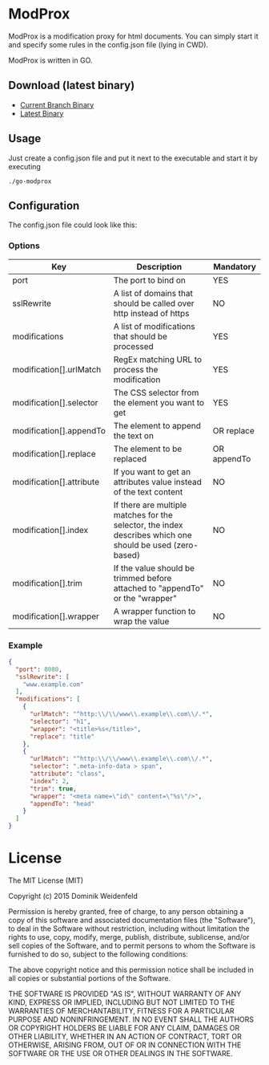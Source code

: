 # ModProx
ModProx is a modification proxy for html documents. You can simply start it and specify some rules in the config.json file (lying in CWD).

ModProx is written in GO.

## Download (latest binary)
* [Current Branch Binary](/bin/)
* [Latest Binary](https://github.com/dweidenfeld/go-modprox/tree/master/bin/)

## Usage
Just create a config.json file and put it next to the executable and start it by executing

    ./go-modprox

## Configuration
The config.json file could look like this:

### Options
| Key                      | Description                                                                                               | Mandatory   |
|--------------------------|-----------------------------------------------------------------------------------------------------------|-------------|
| port                     | The port to bind on                                                                                       | YES         |
| sslRewrite               | A list of domains that should be called over http instead of https                                        | NO          |
| modifications            | A list of modifications that should be processed                                                          | YES         |
| modification[].urlMatch  | RegEx matching URL to process the modification                                                            | YES         |
| modification[].selector  | The CSS selector from the element you want to get                                                         | YES         |
| modification[].appendTo  | The element to append the text on                                                                         | OR replace  |
| modification[].replace   | The element to be replaced                                                                                | OR appendTo |
| modification[].attribute | If you want to get an attributes value instead of the text content                                        | NO          |
| modification[].index     | If there are multiple matches for the selector, the index describes which one should be used (zero-based) | NO          |
| modification[].trim      | If the value should be trimmed before attached to "appendTo" or the "wrapper"                             | NO          |
| modification[].wrapper   | A wrapper function to wrap the value                                                                      | NO          |

### Example
```json
{
  "port": 8080,
  "sslRewrite": [
    "www.example.com"
  ],
  "modifications": [
    {
      "urlMatch": "^http:\\/\\/www\\.example\\.com\\/.*",
      "selector": "h1",
      "wrapper": "<title>%s</title>",
      "replace": "title"
    },
    {
      "urlMatch": "^http:\\/\\/www\\.example\\.com\\/.*",
      "selector": ".meta-info-data > span",
      "attribute": "class",
      "index": 2,
      "trim": true,
      "wrapper": "<meta name=\"id\" content=\"%s\"/>",
      "appendTo": "head"
    }
  ]
}
```

# License
The MIT License (MIT)

Copyright (c) 2015 Dominik Weidenfeld

Permission is hereby granted, free of charge, to any person obtaining a copy
of this software and associated documentation files (the "Software"), to deal
in the Software without restriction, including without limitation the rights
to use, copy, modify, merge, publish, distribute, sublicense, and/or sell
copies of the Software, and to permit persons to whom the Software is
furnished to do so, subject to the following conditions:

The above copyright notice and this permission notice shall be included in all
copies or substantial portions of the Software.

THE SOFTWARE IS PROVIDED "AS IS", WITHOUT WARRANTY OF ANY KIND, EXPRESS OR
IMPLIED, INCLUDING BUT NOT LIMITED TO THE WARRANTIES OF MERCHANTABILITY,
FITNESS FOR A PARTICULAR PURPOSE AND NONINFRINGEMENT. IN NO EVENT SHALL THE
AUTHORS OR COPYRIGHT HOLDERS BE LIABLE FOR ANY CLAIM, DAMAGES OR OTHER
LIABILITY, WHETHER IN AN ACTION OF CONTRACT, TORT OR OTHERWISE, ARISING FROM,
OUT OF OR IN CONNECTION WITH THE SOFTWARE OR THE USE OR OTHER DEALINGS IN THE
SOFTWARE.
